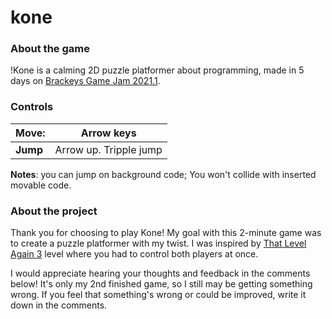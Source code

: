 # kone

### About the game

!Kone is a calming 2D puzzle platformer about programming, made in 5 days on [Brackeys Game Jam 2021.1](https://itch.io/jam/brackeys-5).

### Controls

| **Move:** | Arrow keys |
| --- | --- |
| **Jump** | Arrow up. Tripple jump |

**Notes**: you can jump on background code; You won't collide with inserted movable code.

### About the project

Thank you for choosing to play Kone! My goal with this 2-minute game was to create a puzzle platformer with my twist. I was inspired by [That Level Again 3](https://play.google.com/store/apps/details?id=ru.iamtagir.thatlevelagain3) level where you had to control both players at once.

I would appreciate hearing your thoughts and feedback in the comments below! It's only my 2nd finished game, so I still may be getting something wrong. If you feel that something's wrong or could be improved, write it down in the comments.
